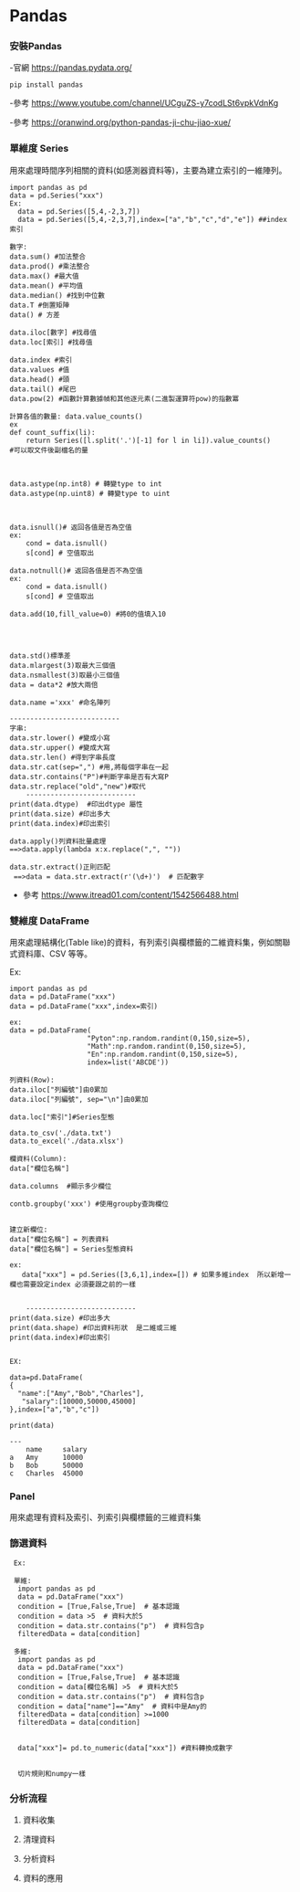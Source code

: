 # Pandas

### 安裝Pandas

-官網 https://pandas.pydata.org/

`pip install pandas`

-參考    https://www.youtube.com/channel/UCguZS-y7codLSt6vpkVdnKg

-參考    https://oranwind.org/python-pandas-ji-chu-jiao-xue/

### 單維度 Series

用來處理時間序列相關的資料(如感測器資料等)，主要為建立索引的一維陣列。

  
    import pandas as pd
    data = pd.Series("xxx")
    Ex:
      data = pd.Series([5,4,-2,3,7])
      data = pd.Series([5,4,-2,3,7],index=["a","b","c","d","e"]) ##index 索引
    
    數字:
    data.sum() #加法整合
    data.prod() #乘法整合
    data.max() #最大值
    data.mean() #平均值
    data.median() #找到中位數
    data.T #倒置矩陣
    data() # 方差
    
    data.iloc[數字] #找尋值
    data.loc[索引] #找尋值
    
    data.index #索引
    data.values #值
    data.head() #頭
    data.tail() #尾巴
    data.pow(2) #函數計算數據幀和其他逐元素(二進製運算符pow)的指數冪
    
    計算各值的數量: data.value_counts()
    ex
    def count_suffix(li):
        return Series([l.split('.')[-1] for l in li]).value_counts()
    #可以取文件後副檔名的量
    
    
    
    data.astype(np.int8) # 轉變type to int
    data.astype(np.uint8) # 轉變type to uint
    
    
    
    data.isnull()# 返回各值是否為空值
    ex:  
        cond = data.isnull()
        s[cond] # 空值取出
  
    data.notnull()# 返回各值是否不為空值
    ex:  
        cond = data.isnull()
        s[cond] # 空值取出
  
    data.add(10,fill_value=0) #將0的值填入10
    
    
    
    
    data.std()標準差
    data.mlargest(3)取最大三個值
    data.nsmallest(3)取最小三個值
    data = data*2 #放大兩倍
    
    data.name ='xxx' #命名陣列
    
    ---------------------------
    字串:
    data.str.lower() #變成小寫
    data.str.upper() #變成大寫
    data.str.len() #得到字串長度
    data.str.cat(sep=",") #用,將每個字串在一起
    data.str.contains("P")#判斷字串是否有大寫P
    data.str.replace("old","new")#取代
        ---------------------------
    print(data.dtype)  #印出dtype 屬性
    print(data.size) #印出多大
    print(data.index)#印出索引
    
    data.apply()列資料批量處理
    ==>data.apply(lambda x:x.replace(",", ""))
    
    data.str.extract()正則匹配
     ==>data = data.str.extract(r'(\d+)')  # 匹配數字
 
 
 
 
- 參考 https://www.itread01.com/content/1542566488.html
     
    
   


### 雙維度 DataFrame 

用來處理結構化(Table like)的資料，有列索引與欄標籤的二維資料集，例如關聯式資料庫、CSV 等等。

  Ex:
  
    import pandas as pd
    data = pd.DataFrame("xxx")
    data = pd.DataFrame("xxx",index=索引)
    
    ex:
    data = pd.DataFrame(
                       "Pyton":np.random.randint(0,150,size=5),
                       "Math":np.random.randint(0,150,size=5),
                       "En":np.random.randint(0,150,size=5),   
                       index=list('ABCDE'))
    
    列資料(Row):
    data.iloc["列編號"]由0累加
    data.iloc["列編號", sep="\n"]由0累加
    
    data.loc["索引"]#Series型態
    
    data.to_csv('./data.txt')
    data.to_excel('./data.xlsx')
    
    欄資料(Column):
    data["欄位名稱"]
    
    data.columns  #顯示多少欄位
    
    contb.groupby('xxx') #使用groupby查詢欄位
    
    
    建立新欄位:
    data["欄位名稱"] = 列表資料
    data["欄位名稱"] = Series型態資料
    
    ex:
       data["xxx"] = pd.Series([3,6,1],index=[]) # 如果多維index  所以新增一欄也需要設定index 必須要跟之前的一樣
       
    
        ---------------------------
    print(data.size) #印出多大
    print(data.shape) #印出資料形狀  是二維或三維
    print(data.index)#印出索引
    
    
    EX:
    
    data=pd.DataFrame(
    {
      "name":["Amy","Bob","Charles"],
       "salary":[10000,50000,45000]
    },index=["a","b","c"])
    
    print(data)
    
    --- 
        name     salary
    a   Amy      10000
    b   Bob      50000
    c   Charles  45000



### Panel

用來處理有資料及索引、列索引與欄標籤的三維資料集






### 篩選資料

     Ex:
     
     單維:
      import pandas as pd
      data = pd.DataFrame("xxx")
      condition = [True,False,True]  # 基本認識
      condition = data >5  # 資料大於5
      condition = data.str.contains("p")  # 資料包含p
      filteredData = data[condition]
      
     多維: 
      import pandas as pd
      data = pd.DataFrame("xxx")
      condition = [True,False,True]  # 基本認識
      condition = data[欄位名稱] >5  # 資料大於5
      condition = data.str.contains("p")  # 資料包含p
      condition = data["name"]=="Amy"  # 資料中是Amy的
      filteredData = data[condition] >=1000
      filteredData = data[condition]


      data["xxx"]= pd.to_numeric(data["xxx"]) #資料轉換成數字


      切片規則和numpy一樣
      

      


### 分析流程

1. 資料收集

2. 清理資料

3. 分析資料

4. 資料的應用
